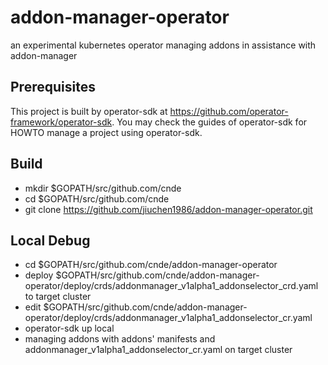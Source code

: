 # addon-manager-operator
an experimental kubernetes operator managing addons in assistance with addon-manager

## Prerequisites
This project is built by operator-sdk at https://github.com/operator-framework/operator-sdk.
You may check the guides of operator-sdk for HOWTO manage a project using operator-sdk.

## Build
  - mkdir $GOPATH/src/github.com/cnde
  - cd $GOPATH/src/github.com/cnde
  - git clone https://github.com/jiuchen1986/addon-manager-operator.git

## Local Debug
  - cd $GOPATH/src/github.com/cnde/addon-manager-operator
  - deploy $GOPATH/src/github.com/cnde/addon-manager-operator/deploy/crds/addonmanager_v1alpha1_addonselector_crd.yaml to target cluster
  - edit $GOPATH/src/github.com/cnde/addon-manager-operator/deploy/crds/addonmanager_v1alpha1_addonselector_cr.yaml
  - operator-sdk up local
  - managing addons with addons' manifests and addonmanager_v1alpha1_addonselector_cr.yaml on target cluster
